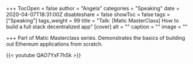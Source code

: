 +++
TocOpen = false
author = "Angela"
categories = "Speaking"
date = 2020-04-07T18:31:00Z
disableshare = false
showToc = false
tags = ["Speaking"]
tags_weight = 99
title = "Talk: [Matic MasterClass] How to build a full stack decentralized app"
[cover]
alt = ""
caption = ""
image = ""

+++
Part of Matic Masterclass series. Demonstrates the basics of building out Ethereum applications from scratch.

{{< youtube QAO7YxF7hSk >}}